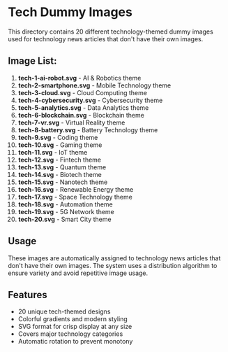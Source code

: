 # Tech Dummy Images

This directory contains 20 different technology-themed dummy images used for technology news articles that don't have their own images.

## Image List:

1. **tech-1-ai-robot.svg** - AI & Robotics theme
2. **tech-2-smartphone.svg** - Mobile Technology theme  
3. **tech-3-cloud.svg** - Cloud Computing theme
4. **tech-4-cybersecurity.svg** - Cybersecurity theme
5. **tech-5-analytics.svg** - Data Analytics theme
6. **tech-6-blockchain.svg** - Blockchain theme
7. **tech-7-vr.svg** - Virtual Reality theme
8. **tech-8-battery.svg** - Battery Technology theme
9. **tech-9.svg** - Coding theme
10. **tech-10.svg** - Gaming theme
11. **tech-11.svg** - IoT theme
12. **tech-12.svg** - Fintech theme
13. **tech-13.svg** - Quantum theme
14. **tech-14.svg** - Biotech theme
15. **tech-15.svg** - Nanotech theme
16. **tech-16.svg** - Renewable Energy theme
17. **tech-17.svg** - Space Technology theme
18. **tech-18.svg** - Automation theme
19. **tech-19.svg** - 5G Network theme
20. **tech-20.svg** - Smart City theme

## Usage

These images are automatically assigned to technology news articles that don't have their own images. The system uses a distribution algorithm to ensure variety and avoid repetitive image usage.

## Features

- 20 unique tech-themed designs
- Colorful gradients and modern styling
- SVG format for crisp display at any size
- Covers major technology categories
- Automatic rotation to prevent monotony